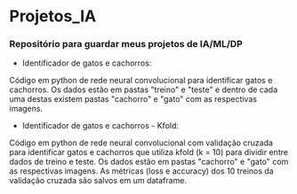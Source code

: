 # Projetos_IA
### Repositório para guardar meus projetos de IA/ML/DP


- Identificador de gatos e cachorros:

Código em python de rede neural convolucional para identificar gatos e cachorros. Os dados estão em pastas "treino" e "teste" e dentro de cada uma destas existem pastas "cachorro" e "gato" com as respectivas imagens.


- Identificador de gatos e cachorros - Kfold:

Código em python de rede neural convolucional com validação cruzada para identificar gatos e cachorros que utiliza kfold (k = 10) para dividir entre dados de treino e teste. Os dados estão em pastas "cachorro" e "gato" com as respectivas imagens. As métricas (loss e accuracy) dos 10 treinos da validação cruzada são salvos em um dataframe.
